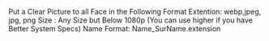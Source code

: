 Put a Clear Picture to all Face in the Following Format
Extention: webp,jpeg, jpg, png
Size : Any Size but Below 1080p (You can use higher if you have Better System Specs)
Name Format: Name_SurName.extension
